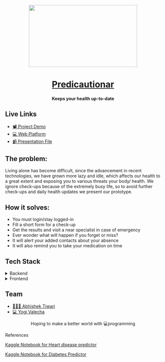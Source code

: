 <p align="center"><img src="https://static.vecteezy.com/system/resources/thumbnails/000/565/396/small/07022019-15.jpg" align="center" width="350" height="200"></p>
<a href="#"><h1 align="center">Predicautionar</h1></a>
<h4 align="center">Keeps your health up-to-date</h4>

## Live Links
- [📽  Project Demo](#)
- [💻 Web Platform](#)   
- [📹  Presentation File](https://docs.google.com/presentation/d/18cDSHh3flbx7s8KOXpJ1MhzAo5HYp4RVIXPV7voxsXI/edit#slide=id.g60166f7374_0_9)


## The problem:

Living alone has become difficult, since the advancement in recent technologies, we have grown more lazy and idle, which affects our health to a great extent and exposing you to various threats your body/ health. We ignore check-ups because of the extremely busy life, so to avoid further check-ups and daily health updates we present our prototype.

## How it solves:

- You must login/stay logged-in
- Fill a short form for a check-up
- Get the results and visit a near specialist in case of emergency
- Ever wonder what will happen if you forget or miss?
- It will alert your added contacts about your absence
- It will also remind you to take your medication on time
  

## Tech Stack

<details>
	<summary>Backend</summary>
		<ul>
			<li>Django - Flask</li>
			<li>Google Map API<li>
            <li>NodeJS<li>
            <li>EmailJS<li>
            <li>Machine Learning<li>
		</ul>
</details>

<details>
	<summary>Frontend</summary>
		<ul>
			<li>Javascript</li>
		</ul>
</details>


## Team

- [ 👨🏻‍💻 Abhishek Tiwari](https://github.com/AbhishekTiwari07)
- [ 💻 Yogi Valecha](https://github.com/yogivalecha9898)


<p align="center"> Hoping to make a better world with 💻programming </p>

<p>References</p>
<p><a href="https://www.kaggle.com/cdabakoglu/heart-disease-classifications-machine-learning">Kaggle Notebook for Heart disease predictor</a></p>
<p><a href="https://www.kaggle.com/cdabakoglu/heart-disease-classifications-machine-learning">Kaggle Notebook for Diabetes Predictor</a></p>

